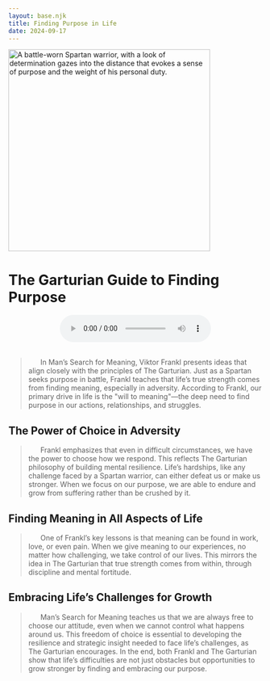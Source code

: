 ```yaml
---
layout: base.njk
title: Finding Purpose in Life
date: 2024-09-17
---
```

<img src="/assets/images/find-purpose.jpg" alt="A battle-worn Spartan warrior, with a look of determination gazes into the distance that evokes a sense of purpose and the weight of his personal duty." width="400" class="centered"><br>

# The Garturian Guide to Finding Purpose  

<center><audio controls><source src="/assets/audio/find-purpose.mp3" type="audio/mpeg">Your browser does not support the audio element.</audio></center></br>

> &nbsp;&nbsp;&nbsp;&nbsp;&nbsp;&nbsp;In Man’s Search for Meaning, Viktor Frankl presents ideas that align closely with the principles of The Garturian. Just as a Spartan seeks purpose in battle, Frankl teaches that life’s true strength comes from finding meaning, especially in adversity. According to Frankl, our primary drive in life is the "will to meaning"—the deep need to find purpose in our actions, relationships, and struggles.  


## The Power of Choice in Adversity
> &nbsp;&nbsp;&nbsp;&nbsp;&nbsp;&nbsp;Frankl emphasizes that even in difficult circumstances, we have the power to choose how we respond. This reflects The Garturian philosophy of building mental resilience. Life’s hardships, like any challenge faced by a Spartan warrior, can either defeat us or make us stronger. When we focus on our purpose, we are able to endure and grow from suffering rather than be crushed by it.  


## Finding Meaning in All Aspects of Life   

> &nbsp;&nbsp;&nbsp;&nbsp;&nbsp;&nbsp;One of Frankl’s key lessons is that meaning can be found in work, love, or even pain. When we give meaning to our experiences, no matter how challenging, we take control of our lives. This mirrors the idea in The Garturian that true strength comes from within, through discipline and mental fortitude.  


## Embracing Life’s Challenges for Growth  

> &nbsp;&nbsp;&nbsp;&nbsp;&nbsp;&nbsp;Man’s Search for Meaning teaches us that we are always free to choose our attitude, even when we cannot control what happens around us. This freedom of choice is essential to developing the resilience and strategic insight needed to face life’s challenges, as The Garturian encourages. In the end, both Frankl and The Garturian show that life’s difficulties are not just obstacles but opportunities to grow stronger by finding and embracing our purpose.
